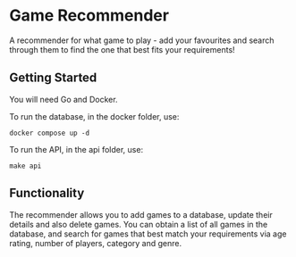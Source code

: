 # Game Recommender

A recommender for what game to play - add your favourites and search through them to find the one that best fits your requirements!

## Getting Started

You will need Go and Docker.

To run the database, in the docker folder, use:

```
docker compose up -d
```

To run the API, in the api folder, use:

```
make api
```

## Functionality

The recommender allows you to add games to a database, update their details and also delete games. You can obtain a list of all games in the database, and search for games that best match your requirements via age rating, number of players, category and genre.
